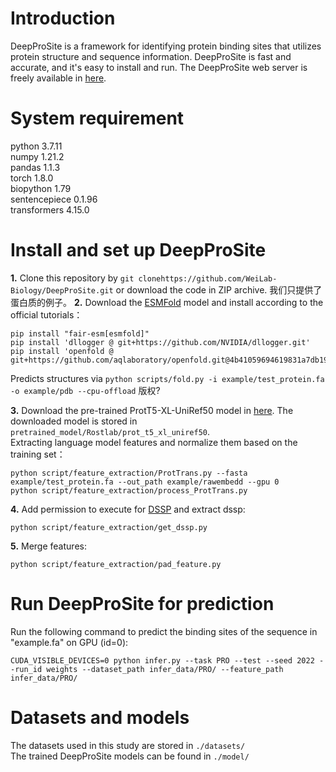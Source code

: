 # Introduction
DeepProSite is a framework for identifying protein binding sites that utilizes protein structure and sequence information. 
DeepProSite is fast and accurate, and it's easy to install and run. The DeepProSite web server is freely available in [here](https://inner.wei-group.net/DeepProSite).

# System requirement
python  3.7.11  
numpy  1.21.2  
pandas  1.1.3  
torch  1.8.0  
biopython  1.79  
sentencepiece 0.1.96  
transformers 4.15.0

# Install and set up DeepProSite
**1.** Clone this repository by `git clonehttps://github.com/WeiLab-Biology/DeepProSite.git` or download the code in ZIP archive.  我们只提供了蛋白质的例子。
**2.** Download the [ESMFold](https://github.com/facebookresearch/esm) model and install according to the official tutorials：
```
pip install "fair-esm[esmfold]"
pip install 'dllogger @ git+https://github.com/NVIDIA/dllogger.git'
pip install 'openfold @ git+https://github.com/aqlaboratory/openfold.git@4b41059694619831a7db195b7e0988fc4ff3a307'
```  
Predicts structures via `python scripts/fold.py -i example/test_protein.fa -o example/pdb --cpu-offload`
版权?


**3.** Download the pre-trained ProtT5-XL-UniRef50 model in [here](https://github.com/agemagician/ProtTrans). The downloaded model is stored in ` pretrained_model/Rostlab/prot_t5_xl_uniref50`.  
Extracting language model features and normalize them based on the training set：
```
python script/feature_extraction/ProtTrans.py --fasta example/test_protein.fa --out_path example/rawembedd --gpu 0
python script/feature_extraction/process_ProtTrans.py
```

**4.** Add permission to execute for [DSSP](https://github.com/cmbi/dssp)  and extract dssp:
```
python script/feature_extraction/get_dssp.py 
```
**5.** Merge features:
```
python script/feature_extraction/pad_feature.py 
```

# Run DeepProSite for prediction
Run the following command to predict the binding sites of the sequence in "example.fa" on GPU (id=0):
```
CUDA_VISIBLE_DEVICES=0 python infer.py --task PRO --test --seed 2022 --run_id weights --dataset_path infer_data/PRO/ --feature_path infer_data/PRO/
```

# Datasets and models
The datasets used in this study are stored in `./datasets/`  
The trained DeepProSite models can be found in `./model/`
